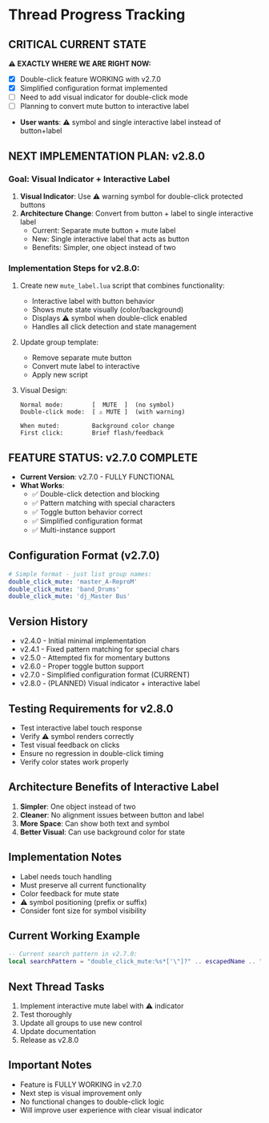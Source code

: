 # Thread Progress Tracking

## CRITICAL CURRENT STATE
**⚠️ EXACTLY WHERE WE ARE RIGHT NOW:**
- [x] Double-click feature WORKING with v2.7.0
- [x] Simplified configuration format implemented
- [ ] Need to add visual indicator for double-click mode
- [ ] Planning to convert mute button to interactive label
- **User wants**: ⚠ symbol and single interactive label instead of button+label

## NEXT IMPLEMENTATION PLAN: v2.8.0
### Goal: Visual Indicator + Interactive Label
1. **Visual Indicator**: Use ⚠ warning symbol for double-click protected buttons
2. **Architecture Change**: Convert from button + label to single interactive label
   - Current: Separate mute button + mute label
   - New: Single interactive label that acts as button
   - Benefits: Simpler, one object instead of two

### Implementation Steps for v2.8.0:
1. Create new `mute_label.lua` script that combines functionality:
   - Interactive label with button behavior
   - Shows mute state visually (color/background)
   - Displays ⚠ symbol when double-click enabled
   - Handles all click detection and state management

2. Update group template:
   - Remove separate mute button
   - Convert mute label to interactive
   - Apply new script

3. Visual Design:
   ```
   Normal mode:        [  MUTE  ]  (no symbol)
   Double-click mode:  [ ⚠ MUTE ]  (with warning)
   
   When muted:         Background color change
   First click:        Brief flash/feedback
   ```

## FEATURE STATUS: v2.7.0 COMPLETE
- **Current Version**: v2.7.0 - FULLY FUNCTIONAL
- **What Works**:
  - ✅ Double-click detection and blocking
  - ✅ Pattern matching with special characters
  - ✅ Toggle button behavior correct
  - ✅ Simplified configuration format
  - ✅ Multi-instance support

## Configuration Format (v2.7.0)
```yaml
# Simple format - just list group names:
double_click_mute: 'master_A-ReproM'
double_click_mute: 'band_Drums' 
double_click_mute: 'dj_Master Bus'
```

## Version History
- v2.4.0 - Initial minimal implementation
- v2.4.1 - Fixed pattern matching for special chars
- v2.5.0 - Attempted fix for momentary buttons
- v2.6.0 - Proper toggle button support
- v2.7.0 - Simplified configuration format (CURRENT)
- v2.8.0 - (PLANNED) Visual indicator + interactive label

## Testing Requirements for v2.8.0
- Test interactive label touch response
- Verify ⚠ symbol renders correctly
- Test visual feedback on clicks
- Ensure no regression in double-click timing
- Verify color states work properly

## Architecture Benefits of Interactive Label
1. **Simpler**: One object instead of two
2. **Cleaner**: No alignment issues between button and label
3. **More Space**: Can show both text and symbol
4. **Better Visual**: Can use background color for state

## Implementation Notes
- Label needs touch handling
- Must preserve all current functionality
- Color feedback for mute state
- ⚠ symbol positioning (prefix or suffix)
- Consider font size for symbol visibility

## Current Working Example
```lua
-- Current search pattern in v2.7.0:
local searchPattern = "double_click_mute:%s*['\"]?" .. escapedName .. "['\"]?"
```

## Next Thread Tasks
1. Implement interactive mute label with ⚠ indicator
2. Test thoroughly
3. Update all groups to use new control
4. Update documentation
5. Release as v2.8.0

## Important Notes
- Feature is FULLY WORKING in v2.7.0
- Next step is visual improvement only
- No functional changes to double-click logic
- Will improve user experience with clear visual indicator